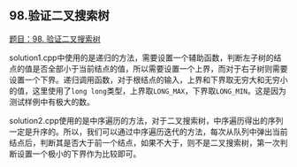 ## 98.验证二叉搜索树

[题目：98. 验证二叉搜索树](https://leetcode.cn/problems/validate-binary-search-tree/)

solution1.cpp中使用的是递归的方法，需要设置一个辅助函数，判断左子树的结点的值是否全部小于当前结点的值，所以需要设置一个上界，而对于右子树则需要设置一个下界。递归调用函数，对于根结点的输入，上界和下界取无穷大和无穷小的值，这里使用了`long long`类型，上界取`LONG_MAX`，下界取`LONG_MIN`。这是因为测试样例中有极大的数。

solution2.cpp使用的是中序遍历的方法，对于二叉搜索树，中序遍历得出的序列一定是升序的。所以，我们可以通过中序遍历迭代的方法，每次从队列中弹出当前结点后，判断其是否大于前一个结点，如果不大于，则不是二叉搜索树，第一次判断设置一个极小的下界作为比较即可。